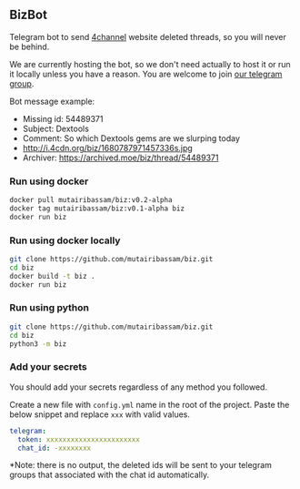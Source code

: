 ## BizBot
Telegram bot to send [4channel](https://boards.4channel.org/biz/) website deleted threads, so you will never be behind.

We are currently hosting the bot, so we don't need actually to host it or run it locally unless you have a reason. You are welcome to join [our telegram group](https://t.me/+2bD0oJy7brEyNjBk).

Bot message example:
- Missing id: 54489371
- Subject: Dextools
- Comment: So which Dextools gems are we slurping today
- http://i.4cdn.org/biz/1680787971457336s.jpg
- Archiver: https://archived.moe/biz/thread/54489371

### Run using docker
```bash
docker pull mutairibassam/biz:v0.2-alpha
docker tag mutairibassam/biz:v0.1-alpha biz
docker run biz
```

### Run using docker locally
```bash
git clone https://github.com/mutairibassam/biz.git
cd biz
docker build -t biz .
docker run biz
```

### Run using python

```bash
git clone https://github.com/mutairibassam/biz.git
cd biz
python3 -m biz
```

### Add your secrets
You should add your secrets regardless of any method you followed.

Create a new file with `config.yml` name in the root of the project. Paste the below snippet and replace `xxx` with valid values.

```yml
telegram:
  token: xxxxxxxxxxxxxxxxxxxxxxx
  chat_id: -xxxxxxxx
```

*Note: there is no output, the deleted ids will be sent to your telegram groups that associated with the chat id automatically.
